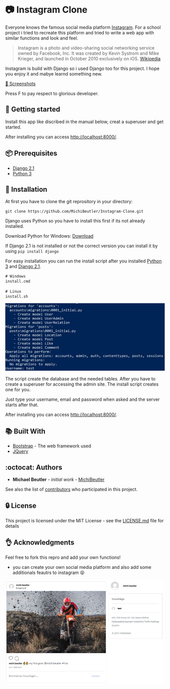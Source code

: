 #  :camera: Instagram Clone

Everyone knows the famous social media platform [Instagram](https://instagram.com). For a school project i tried to recreate this platform and tried to write a web app with similar functions and look and feel.

> Instagram is a photo and video-sharing social networking service owned by Facebook, Inc. It was created by Kevin Systrom and Mike Krieger, and launched in October 2010 exclusively on iOS.
[Wikipedia](https://en.wikipedia.org/wiki/Instagram)

Instagram is build with Django so i used Django too for this project. I hope you enjoy it and mabye learnd something new.

[:mag_right: Screenshots](https://github.com/MichiBeutler/Instagram-Clone/tree/master/sreenshots)

Press F to pay respect to glorious developer.

## :checkered_flag: Getting started
Install this app like discribed in the manual below, creat a superuser and get started.

After installing you can access [http://localhost:8000/](http://localhost:8000/).

## :package: Prerequisites

* [Django 2.1](https://www.djangoproject.com/)
* [Python 3](https://www.python.org)

## :rocket: Installation
At first you have to clone the git reprository in your directory:
```
git clone https://github.com/MichiBeutler/Instagram-Clone.git
```

Django uses Python so you have to install this first if its not already installed.

Download Python for Windows: [Download](https://www.python.org/downloads/windows/)


If Django 2.1 is not installed or not the correct version you can install it by using `pip install django`

For easy installation you can run the install script after you installed [Python 3](https://www.python.org) and [Django 2.1](https://www.djangoproject.com/).

```
# Windows
install.cmd

# Linux
install.sh
```
![Install Script Screenshot](https://github.com/MichiBeutler/Instagram-Clone/blob/master/sreenshots/install.cmd.jpg)

The script create the database and the needed tables. After you have to create a superuser for accessing the admin site. The install script creates one for you.

Just type your username, email and password when asked and the server starts after that.

After installing you can access [http://localhost:8000/](http://localhost:8000/).

## :books: Built With

* [Bootstrap](https://getbootstrap.com/) - The web framework used
* [JQuery](https://jquery.com/)

## :octocat: Authors
* **Michael Beutler** - *initial work* - [MichiBeutler](https://github.com/MichiBeutler)

See also the list of [contributors](https://github.com/MichiBeutler/Instagram-Clone/graphs/contributors) who participated in this project.

## :lock: License
This project is licensed under the MIT License - see the [LICENSE.md](https://github.com/MichiBeutler/Instagram-Clone/blob/master/LICENSE) file for details
      
## :ok_hand: Acknowledgments
Feel free to fork this repro and add your own functions!
* you can create your own social media platform and also add some additionals feautrs to instagram :stuck_out_tongue_closed_eyes:


![Feed Screenshot](https://github.com/MichiBeutler/Instagram-Clone/blob/master/sreenshots/feed.jpg)
